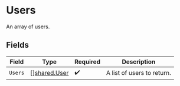 # Users

An array of users.


## Fields

| Field                                        | Type                                         | Required                                     | Description                                  |
| -------------------------------------------- | -------------------------------------------- | -------------------------------------------- | -------------------------------------------- |
| `Users`                                      | [][shared.User](../../models/shared/user.md) | :heavy_check_mark:                           | A list of users to return.                   |